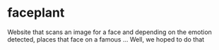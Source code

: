# faceplant
Website that scans an image for a face and depending on the emotion detected, places that face on a famous ...
Well, we hoped to do that

